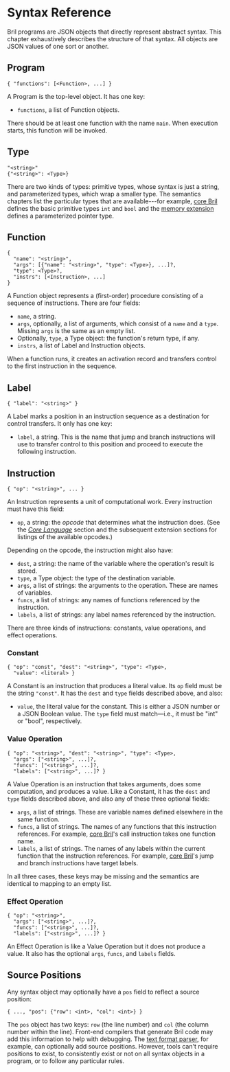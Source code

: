 Syntax Reference
================

Bril programs are JSON objects that directly represent abstract syntax.
This chapter exhaustively describes the structure of that syntax.
All objects are JSON values of one sort or another.

Program
-------

    { "functions": [<Function>, ...] }

A Program is the top-level object.
It has one key:

* `functions`, a list of Function objects.

There should be at least one function with the name `main`.
When execution starts, this function will be invoked.

Type
----

    "<string>"
    {"<string>": <Type>}

There are two kinds of types: primitive types, whose syntax is just a string, and parameterized types, which wrap a smaller type.
The semantics chapters list the particular types that are available---for example, [core Bril](core.md) defines the basic primitive types `int` and `bool`
and the [memory extension](memory.md) defines a parameterized pointer type.

Function
--------

    {
      "name": "<string>",
      "args": [{"name": "<string>", "type": <Type>}, ...]?,
      "type": <Type>?,
      "instrs": [<Instruction>, ...]
    }

A Function object represents a (first-order) procedure consisting of a sequence of instructions.
There are four fields:

* `name`, a string.
* `args`, optionally, a list of arguments, which consist of a `name` and a `type`. Missing `args` is the same as an empty list.
* Optionally, `type`, a Type object: the function's return type, if any.
* `instrs`, a list of Label and Instruction objects.

When a function runs, it creates an activation record and transfers control to the first instruction in the sequence.

Label
-----

    { "label": "<string>" }

A Label marks a position in an instruction sequence as a destination for control transfers.
It only has one key:

* `label`, a string. This is the name that jump and branch instructions will use to transfer control to this position and proceed to execute the following instruction.

Instruction
-----------

    { "op": "<string>", ... }

An Instruction represents a unit of computational work.
Every instruction must have this field:

* `op`, a string: the *opcode* that determines what the instruction does.
  (See the [*Core Language*](core.md) section and the subsequent extension sections for listings of the available opcodes.)

Depending on the opcode, the instruction might also have:

* `dest`, a string: the name of the variable where the operation's result is stored.
* `type`, a Type object: the type of the destination variable.
* `args`, a list of strings: the arguments to the operation. These are names of variables.
* `funcs`, a list of strings: any names of functions referenced by the instruction.
* `labels`, a list of strings: any label names referenced by the instruction.

There are three kinds of instructions: constants, value operations, and effect operations.

### Constant

    { "op": "const", "dest": "<string>", "type": <Type>,
      "value": <literal> }

A Constant is an instruction that produces a literal value.
Its `op` field must be the string `"const"`.
It has the `dest` and `type` fields described above, and also:

* `value`, the literal value for the constant.
  This is either a JSON number or a JSON Boolean value.
  The `type` field must match—i.e., it must be "int" or "bool", respectively.

### Value Operation

    { "op": "<string>", "dest": "<string>", "type": <Type>,
      "args": ["<string>", ...]?,
      "funcs": ["<string>", ...]?,
      "labels": ["<string>", ...]? }

A Value Operation is an instruction that takes arguments, does some computation, and produces a value.
Like a Constant, it has the `dest` and `type` fields described above, and also any of these three optional fields:

* `args`, a list of strings.
  These are variable names defined elsewhere in the same function.
* `funcs`, a list of strings.
  The names of any functions that this instruction references. For example, [core Bril](core.md)'s call instruction takes one function name.
* `labels`, a list of strings.
  The names of any labels within the current function that the instruction references. For example, [core Bril](core.md)'s jump and branch instructions have target labels.

In all three cases, these keys may be missing and the semantics are identical to mapping to an empty list.

### Effect Operation

    { "op": "<string>",
      "args": ["<string>", ...]?,
      "funcs": ["<string>", ...]?,
      "labels": ["<string>", ...]? }

An Effect Operation is like a Value Operation but it does not produce a value.
It also has the optional `args`, `funcs`, and `labels` fields.

Source Positions
----------------

Any syntax object may optionally have a `pos` field to reflect a source position:

    { ..., "pos": {"row": <int>, "col": <int>} }

The `pos` object has two keys: `row` (the line number) and `col` (the column number within the line).
Front-end compilers that generate Bril code may add this information to help with debugging.
The [text format parser](../tools/text.md), for example, can optionally add source positions.
However, tools can't require positions to exist, to consistently exist or not on all syntax objects in a program, or to follow any particular rules.
